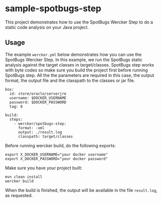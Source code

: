 # sample-spotbugs-step

This project demonstrates how to use the SpotBugs Wercker Step to do a static code analysis on your Java project.

## Usage
The example `wercker.yml` below demonstrates how you can use the SpotBugs Wercker Step.
In this example, we run the SpotBugs static analysis against the target classes in target/classes.
SpotBugs step works with byte codes so make sure you build the project first before running SpotBugs step.
All the the parameters are required in this case, the output format, the output file and the classpath to the classes or jar file.

```
box:
  id: store/oracle/serverjre
  username: $DOCKER_USERNAME
  password: $DOCKER_PASSWORD
  tag: 8

build:
  steps:
    - wercker/spotbugs-step:
      format: -xml
      output: ./result.log
      classpath: target/classes
```
Before running wercker build, do the following exports:
```
export X_DOCKER_USERNAME="your docker username"
export X_DOCKER_PASSWORD="your docker password"
```
Make sure you have your project built:
```
mvn clean install
wercker build
```
When the build is finished, the output will be available in the file `result.log`, as requested.
